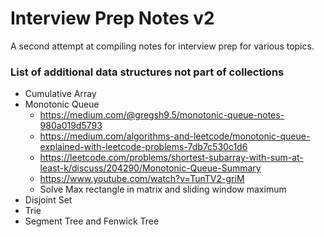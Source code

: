 # Interview Prep Notes v2

A second attempt at compiling notes for interview prep for various topics.


### List of additional data structures not part of collections

- Cumulative Array
- Monotonic Queue
  - https://medium.com/@gregsh9.5/monotonic-queue-notes-980a019d5793 
  - https://medium.com/algorithms-and-leetcode/monotonic-queue-explained-with-leetcode-problems-7db7c530c1d6
  - https://leetcode.com/problems/shortest-subarray-with-sum-at-least-k/discuss/204290/Monotonic-Queue-Summary
  - https://www.youtube.com/watch?v=TunTV2-griM
  - Solve Max rectangle in matrix and sliding window maximum
- Disjoint Set
- Trie
- Segment Tree and Fenwick Tree
